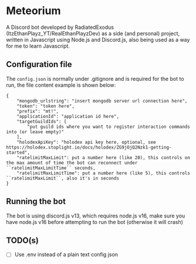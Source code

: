# Meteorium
A Discord bot developed by RadiatedExodus (ItzEthanPlayz_YT/RealEthanPlayzDev) as a side (and personal) project, written in Javascript using Node.js and Discord.js, also being used as a way for me to learn Javascript.

## Configuration file
The ``config.json`` is normally under .gitignore and is required for the bot to run, the file content example is shown below:
```
{
    "mongodb_urlstring": "insert mongodb server url connection here",
    "token": "token here",
    "prefix": "mt!",
    "applicationId": "application id here",
    "targetGuildIds": [
        "put guild ids where you want to register interaction commands into (or leave empty)"
    ],
    "holodexApiKey": "holodex api key here, optional, see https://holodex.stoplight.io/docs/holodex/ZG9jOjQ2Nzk1-getting-started",
    "ratelimitMaxLimit": put a number here (like 20), this controls on the max amount of time the bot can reconnect under ``ratelimitMaxLimitTime`` seconds,
    "ratelimitMaxLimitTime": put a number here (like 5), this controls ``ratelimitMaxLimit``, also it's in seconds
}
```

## Running the bot
The bot is using discord.js v13, which requires node.js v16, make sure you have node.js v16 before attempting to run the bot (otherwise it will crash)

## TODO(s)
- [ ] Use .env instead of a plain text config json